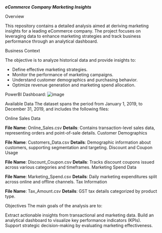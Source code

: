**_eCommerce Company Marketing Insights_**

Overview

This repository contains a detailed analysis aimed at deriving marketing insights for a leading eCommerce company. The project focuses on leveraging data to enhance marketing strategies and track business performance through an analytical dashboard.

Business Context

The objective is to analyze historical data and provide insights to:

- Define effective marketing strategies.
- Monitor the performance of marketing campaigns.
- Understand customer demographics and purchasing behavior.
- Optimize revenue generation and marketing spend allocation.

PowerBI Dashboard:
![image](https://github.com/user-attachments/assets/c07d4fca-24f0-4053-95bc-84c3f65de8e8)


Available Data
The dataset spans the period from January 1, 2019, to December 31, 2019, and includes the following files:

Online Sales Data

**File Name**: Online_Sales.csv
**Details**: Contains transaction-level sales data, representing orders and point-of-sale details.
Customer Demographics

**File Name**: Customers_Data.csv
**Details**: Demographic information about customers, supporting segmentation and targeting.
Discount and Coupon Usage

**File Name**: Discount_Coupon.csv
**Details**: Tracks discount coupons issued across various categories and timeframes.
Marketing Spend Data

**File Name**: Marketing_Spend.csv
**Details**: Daily marketing expenditures split across online and offline channels.
Tax Information

**File Name**: Tax_Amount.csv
**Details**: GST tax details categorized by product type.


Objectives
The main goals of the analysis are to:

Extract actionable insights from transactional and marketing data.
Build an analytical dashboard to visualize key performance indicators (KPIs).
Support strategic decision-making by evaluating marketing effectiveness.
